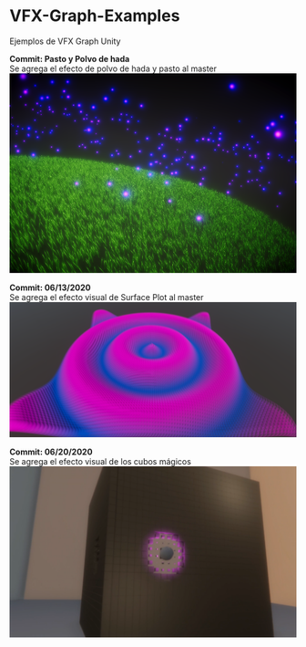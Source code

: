 # VFX-Graph-Examples
Ejemplos de VFX Graph Unity

**Commit: Pasto y Polvo de hada**<br>
Se agrega el efecto de polvo de hada y pasto al master
![Pasto y polvo de hada](https://github.com/BrunirowsCode/VFX-Graph-Examples/blob/master/GrassAndFairyDust.PNG)

**Commit: 06/13/2020**<br>
Se agrega el efecto visual de Surface Plot al master
![Wave Plot Surface](https://github.com/BrunirowsCode/VFX-Graph-Examples/blob/master/Wave.PNG)

**Commit: 06/20/2020**<br>
Se agrega el efecto visual de los cubos mágicos
![Magic cubes](https://github.com/BrunirowsCode/VFX-Graph-Examples/blob/master/Cubes.PNG)

